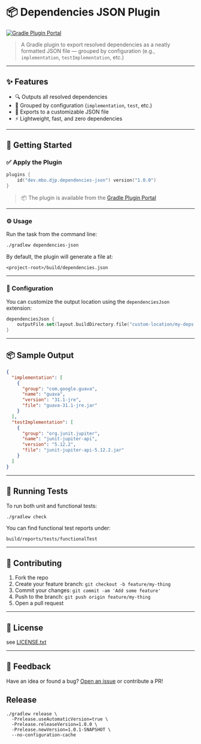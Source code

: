# 📦 Dependencies JSON Plugin

[![Gradle Plugin Portal](https://img.shields.io/gradle-plugin-portal/v/dev.mbo.djp.dependencies-json)](https://plugins.gradle.org/plugin/dev.mbo.djp.dependencies-json)

> A Gradle plugin to export resolved dependencies as a neatly formatted JSON file — grouped by configuration (e.g., `implementation`, `testImplementation`, etc.)

---

## ✨ Features

- 🔍 Outputs all resolved dependencies
- 📄 Grouped by configuration (`implementation`, `test`, etc.)
- 💾 Exports to a customizable JSON file
- ⚡ Lightweight, fast, and zero dependencies

---

## 🚀 Getting Started

### ✅ Apply the Plugin

```kotlin
plugins {
    id("dev.mbo.djp.dependencies-json") version("1.0.0")
}
```

> 📦 The plugin is available from the [Gradle Plugin Portal](https://plugins.gradle.org/plugin/dev.mbo.djp.dependencies-json)

---

### ⚙️ Usage

Run the task from the command line:

```bash
./gradlew dependencies-json
```

By default, the plugin will generate a file at:

```
<project-root>/build/dependencies.json
```

---

### 🧩 Configuration

You can customize the output location using the `dependenciesJson` extension:

```kotlin
dependenciesJson {
    outputFile.set(layout.buildDirectory.file("custom-location/my-deps.json"))
}
```

---

## 📦 Sample Output

```json
{
  "implementation": [
    {
      "group": "com.google.guava",
      "name": "guava",
      "version": "31.1-jre",
      "file": "guava-31.1-jre.jar"
    }
  ],
  "testImplementation": [
    {
      "group": "org.junit.jupiter",
      "name": "junit-jupiter-api",
      "version": "5.12.2",
      "file": "junit-jupiter-api-5.12.2.jar"
    }
  ]
}
```

---

## 🧪 Running Tests

To run both unit and functional tests:

```bash
./gradlew check
```

You can find functional test reports under:

```
build/reports/tests/functionalTest
```

---

## 🙌 Contributing

1. Fork the repo
2. Create your feature branch: `git checkout -b feature/my-thing`
3. Commit your changes: `git commit -am 'Add some feature'`
4. Push to the branch: `git push origin feature/my-thing`
5. Open a pull request

---

## 📄 License

see [LICENSE.txt](LICENSE.txt)

---

## 💬 Feedback

Have an idea or found a bug? [Open an issue](https://github.com/mbogner/dependencies-json-plugin/issues) or contribute a PR!

## Release

```shell
./gradlew release \
  -Prelease.useAutomaticVersion=true \
  -Prelease.releaseVersion=1.0.0 \
  -Prelease.newVersion=1.0.1-SNAPSHOT \
  --no-configuration-cache
```